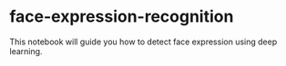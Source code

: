 # face-expression-recognition
This notebook will guide you how to detect face expression using deep learning.
